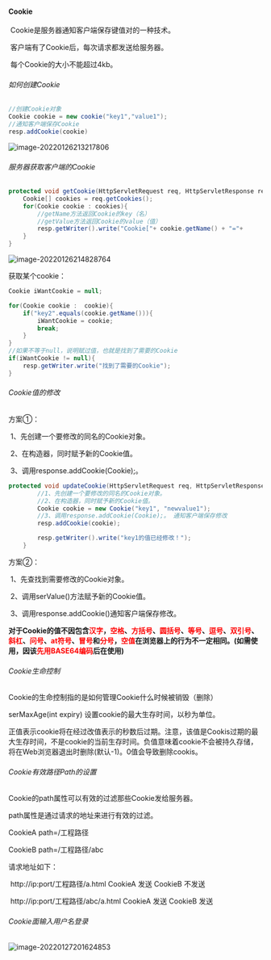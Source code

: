#### Cookie

​	Cookie是服务器通知客户端保存键值对的一种技术。

​	客户端有了Cookie后，每次请求都发送给服务器。

​	每个Cookie的大小不能超过4kb。

###### 如何创建Cookie

```java
//创建Cookie对象
Cookie cookie = new cookie("key1","value1");
//通知客户端保存Cookie
resp.addCookie(cookie)
```



![image-20220126213217806](https://s2.loli.net/2022/01/26/SrcE2KHiVTZO53a.png)

###### 服务器获取客户端的Cookie

```java
protected void getCookie(HttpServletRequest req, HttpServletResponse resp) throws IOException {
    Cookie[] cookies = req.getCookies();
    for(Cookie cookie : cookies){
        //getName方法返回Cookie的key（名）
        //getValue方法返回Cookie的value（值）
        resp.getWriter().write("Cookie["+ cookie.getName() + "="+ 						cookie.getValue() +"]<br/>");
    }
}
```

![image-20220126214828764](https://s2.loli.net/2022/01/26/KQvaS9FAbifg4ew.png)

获取某个cookie：

```java
Cookie iWantCookie = null;

for(Cookie cookie :  cookie){
	if("key2".equals(cookie.getName())){
        iWantCookie = cookie;
        break;
    }
}
//如果不等于null，说明赋过值，也就是找到了需要的Cookie
if(iWantCookie != null){
    resp.getWriter.write("找到了需要的Cookie");
}
```

###### Cookie值的修改

方案①：

​	1、先创建一个要修改的同名的Cookie对象。

​	2、在构造器，同时赋予新的Cookie值。

​	3、调用response.addCookie(Cookie);。

```java
protected void updateCookie(HttpServletRequest req, HttpServletResponse resp) throws IOException {
		//1、先创建一个要修改的同名的Cookie对象。
		//2、在构造器，同时赋予新的Cookie值。
		Cookie cookie = new Cookie("key1", "newvalue1");
		//3、调用response.addCookie(Cookie);。 通知客户端保存修改
		resp.addCookie(cookie);

		resp.getWriter().write("key1的值已经修改！");
	}
```



方案②：

​	1、先查找到需要修改的Cookie对象。

​	2、调用serValue()方法赋予新的Cookie值。

​	3、调用response.addCookie()通知客户端保存修改。

​	__对于Cookie的值不因包含<span style="color:red;">汉字</span>，<span style="color:red;">空格</span>、<span style="color:red;">方括号</span>、<span style="color:red;">圆括号</span>、<span style="color:red;">等号</span>、<span style="color:red;">逗号</span>、<span style="color:red;">双引号</span>、<span style="color:red;">斜杠</span>、<span style="color:red;">问号</span>、<span style="color:red;">at符号</span>、<span style="color:red;">冒号</span>和<span style="color:red;">分号</span>，<span style="color:red;">空值</span>在浏览器上的行为不一定相同。(如需使用，因该<span style="color:red;">先用BASE64编码</span>后在使用)__

###### Cookie生命控制

Cookie的生命控制指的是如何管理Cookie什么时候被销毁（删除）

serMaxAge(int expiry)  设置cookie的最大生存时间，以秒为单位。

​	正值表示cookie将在经过改值表示的秒数后过期。注意，该值是Cookis过期的最大生存时间，不是cookie的当前生存时间。负值意味着cookie不会被持久存储，将在Web浏览器退出时删除(默认-1)。0值会导致删除cookis。

###### Cookie有效路径Path的设置

Cookie的path属性可以有效的过滤那些Cookie发给服务器。

path属性是通过请求的地址来进行有效的过滤。

CookieA    path=/工程路径

CookieB    path=/工程路径/abc

请求地址如下：

​		http://ip:port/工程路径/a.html     CookieA   发送      CookieB  不发送

​		http://ip:port/工程路径/abc/a.html     CookieA   发送      CookieB  发送

###### Cookie面输入用户名登录

![image-20220127201624853](https://s2.loli.net/2022/01/27/Tb57CgojpvkcNYm.png)